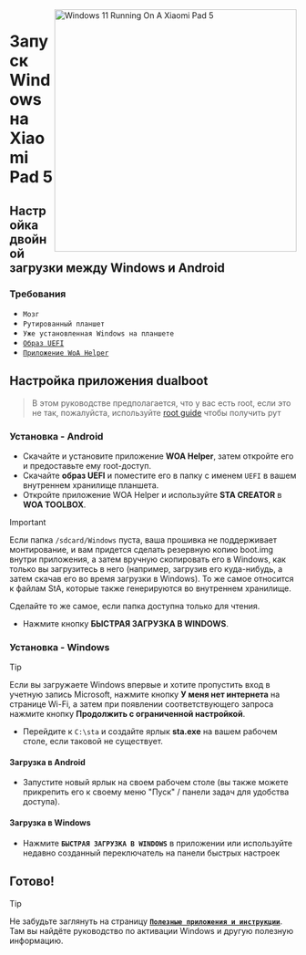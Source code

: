 <img align="right" src="https://raw.githubusercontent.com/erdilS/Port-Windows-11-Xiaomi-Pad-5/main/nabu.png" width="425" alt="Windows 11 Running On A Xiaomi Pad 5">

# Запуск Windows на Xiaomi Pad 5

## Настройка двойной загрузки между Windows и Android

### Требования 
- ```Мозг```
- ```Рутированный планшет```
- ```Уже установленная Windows на планшете```
- [```Образ UEFI```](https://github.com/erdilS/Port-Windows-11-Xiaomi-Pad-5/releases/download/UEFI)
- [```Приложение WoA Helper```](https://github.com/n00b69/woa-helper/releases/tag/APK)

## Настройка приложения dualboot
> В этом руководстве предполагается, что у вас есть root, если это не так, пожалуйста, используйте [root guide](2-rootguide-ru.md ) чтобы получить рут 

### Установка - Android
- Скачайте и установите приложение **WOA Helper**, затем откройте его и предоставьте ему root-доступ.
- Скачайте **образ UEFI** и поместите его в папку с именем `UEFI` в вашем внутреннем хранилище планшета.
- Откройте приложение WOA Helper и используйте **STA CREATOR** в **WOA TOOLBOX**.
> [!Important]
> Если папка `/sdcard/Windows` пуста, ваша прошивка не поддерживает монтирование, и вам придется сделать резервную копию boot.img внутри приложения, а затем вручную скопировать его в Windows, как только вы загрузитесь в него (например, загрузив его куда-нибудь, а затем скачав его во время загрузки в Windows). То же самое относится к файлам StA, которые также генерируются во внутреннем хранилище.
> 
> Сделайте то же самое, если папка доступна только для чтения.
- Нажмите кнопку **БЫСТРАЯ ЗАГРУЗКА В WINDOWS**.

### Установка - Windows
> [!Tip]
> Если вы загружаете Windows впервые и хотите пропустить вход в учетную запись Microsoft, нажмите кнопку **У меня нет интернета** на странице Wi-Fi, а затем при появлении соответствующего запроса нажмите кнопку **Продолжить с ограниченной настройкой**.
- Перейдите к `C:\sta` и создайте ярлык **sta.exe** на вашем рабочем столе, если таковой не существует.

#### Загрузка в Android
- Запустите новый ярлык на своем рабочем столе (вы также можете прикрепить его к своему меню "Пуск" / панели задач для удобства доступа).

#### Загрузка в Windows
- Нажмите **`БЫСТРАЯ ЗАГРУЗКА В WINDOWS`** в приложении или используйте недавно созданный переключатель на панели быстрых настроек
  
## Готово!


> [!TIP]
> Не забудьте заглянуть на страницу [**```Полезные приложения и инструкции```**](Additional-materials-ru.md). Там вы найдёте руководство по активации Windows и другую полезную информацию.
